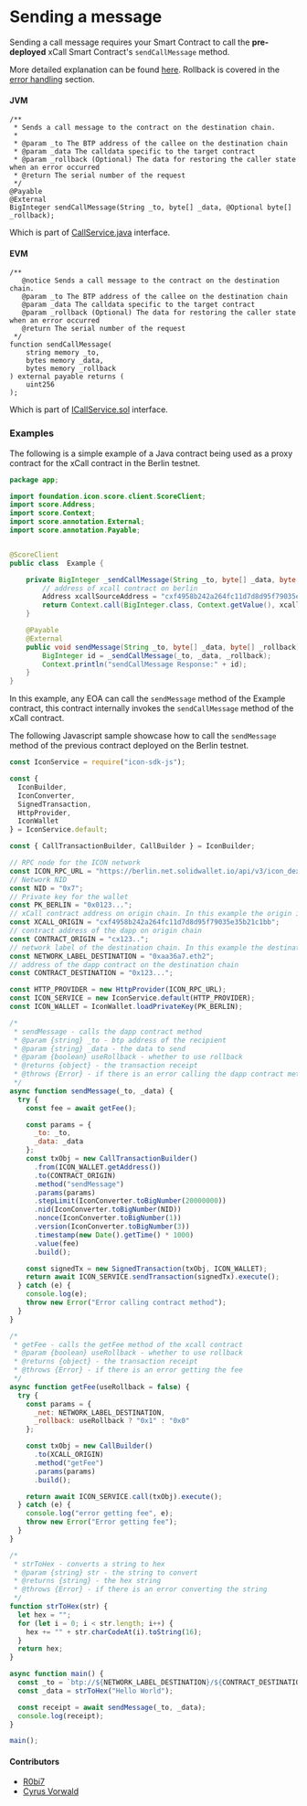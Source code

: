 # Sending a message

Sending a call message requires your Smart Contract to call the **pre-deployed** xCall Smart Contract's `sendCallMessage` method.

More detailed explanation can be found [here](https://github.com/icon-project/IIPs/blob/master/IIPS/iip-52.md#sendcallmessage). Rollback is covered in the [error handling](error-handling.md) section.

#### JVM

```
/**
 * Sends a call message to the contract on the destination chain.
 *
 * @param _to The BTP address of the callee on the destination chain
 * @param _data The calldata specific to the target contract
 * @param _rollback (Optional) The data for restoring the caller state when an error occurred
 * @return The serial number of the request
 */
@Payable
@External
BigInteger sendCallMessage(String _to, byte[] _data, @Optional byte[] _rollback);
```

Which is part of [CallService.java](https://www.javadoc.io/doc/foundation.icon/btp2-xcall/latest/foundation/icon/btp/xcall/CallService.html) interface.

#### EVM

```
/**
   @notice Sends a call message to the contract on the destination chain.
   @param _to The BTP address of the callee on the destination chain
   @param _data The calldata specific to the target contract
   @param _rollback (Optional) The data for restoring the caller state when an error occurred
   @return The serial number of the request
 */
function sendCallMessage(
    string memory _to,
    bytes memory _data,
    bytes memory _rollback
) external payable returns (
    uint256
);
```

Which is part of [ICallService.sol](https://github.com/icon-project/btp2-solidity/blob/276a7d7b004bcc918b6c4bf656439c335a3960b5/library/contracts/interfaces/ICallService.sol) interface.

### Examples

The following is a simple example of a Java contract being used as a proxy contract for the xCall contract in the Berlin testnet.

```java
package app;

import foundation.icon.score.client.ScoreClient;
import score.Address;
import score.Context;
import score.annotation.External;
import score.annotation.Payable;


@ScoreClient
public class  Example {

    private BigInteger _sendCallMessage(String _to, byte[] _data, byte[] _rollback) {
        // address of xcall contract on berlin
        Address xcallSourceAddress = "cxf4958b242a264fc11d7d8d95f79035e35b21c1bb";
        return Context.call(BigInteger.class, Context.getValue(), xcallSourceAddress, "sendCallMessage", _to, _data, _rollback);
    }

    @Payable
    @External
    public void sendMessage(String _to, byte[] _data, byte[] _rollback) {
        BigInteger id = _sendCallMessage(_to, _data, _rollback);
        Context.println("sendCallMessage Response:" + id);
    }
}
```

In this example, any EOA can call the `sendMessage` method of the Example contract, this contract internally invokes the `sendCallMessage` method of the xCall contract.

The following Javascript sample showcase how to call the `sendMessage` method of the previous contract deployed on the Berlin testnet.

```javascript
const IconService = require("icon-sdk-js");

const {
  IconBuilder,
  IconConverter,
  SignedTransaction,
  HttpProvider,
  IconWallet
} = IconService.default;

const { CallTransactionBuilder, CallBuilder } = IconBuilder;

// RPC node for the ICON network
const ICON_RPC_URL = "https://berlin.net.solidwallet.io/api/v3/icon_dex";
// Network NID
const NID = "0x7";
// Private key for the wallet
const PK_BERLIN = "0x0123...";
// xCall contract address on origin chain. In this example the origin is Berlin
const XCALL_ORIGIN = "cxf4958b242a264fc11d7d8d95f79035e35b21c1bb";
// contract address of the dapp on origin chain
const CONTRACT_ORIGIN = "cx123..";
// network label of the destination chain. In this example the destination is Sepolia
const NETWORK_LABEL_DESTINATION = "0xaa36a7.eth2";
// address of the dapp contract on the destination chain
const CONTRACT_DESTINATION = "0x123...";

const HTTP_PROVIDER = new HttpProvider(ICON_RPC_URL);
const ICON_SERVICE = new IconService.default(HTTP_PROVIDER);
const ICON_WALLET = IconWallet.loadPrivateKey(PK_BERLIN);

/*
 * sendMessage - calls the dapp contract method
 * @param {string} _to - btp address of the recipient
 * @param {string} _data - the data to send
 * @param {boolean} useRollback - whether to use rollback
 * @returns {object} - the transaction receipt
 * @throws {Error} - if there is an error calling the dapp contract method
 */
async function sendMessage(_to, _data) {
  try {
    const fee = await getFee();

    const params = {
      _to: _to,
      _data: _data
    };
    const txObj = new CallTransactionBuilder()
      .from(ICON_WALLET.getAddress())
      .to(CONTRACT_ORIGIN)
      .method("sendMessage")
      .params(params)
      .stepLimit(IconConverter.toBigNumber(20000000))
      .nid(IconConverter.toBigNumber(NID))
      .nonce(IconConverter.toBigNumber(1))
      .version(IconConverter.toBigNumber(3))
      .timestamp(new Date().getTime() * 1000)
      .value(fee)
      .build();

    const signedTx = new SignedTransaction(txObj, ICON_WALLET);
    return await ICON_SERVICE.sendTransaction(signedTx).execute();
  } catch (e) {
    console.log(e);
    throw new Error("Error calling contract method");
  }
}

/*
 * getFee - calls the getFee method of the xcall contract
 * @param {boolean} useRollback - whether to use rollback
 * @returns {object} - the transaction receipt
 * @throws {Error} - if there is an error getting the fee
 */
async function getFee(useRollback = false) {
  try {
    const params = {
      _net: NETWORK_LABEL_DESTINATION,
      _rollback: useRollback ? "0x1" : "0x0"
    };

    const txObj = new CallBuilder()
      .to(XCALL_ORIGIN)
      .method("getFee")
      .params(params)
      .build();

    return await ICON_SERVICE.call(txObj).execute();
  } catch (e) {
    console.log("error getting fee", e);
    throw new Error("Error getting fee");
  }
}

/*
 * strToHex - converts a string to hex
 * @param {string} str - the string to convert
 * @returns {string} - the hex string
 * @throws {Error} - if there is an error converting the string
 */
function strToHex(str) {
  let hex = "";
  for (let i = 0; i < str.length; i++) {
    hex += "" + str.charCodeAt(i).toString(16);
  }
  return hex;
}

async function main() {
  const _to = `btp://${NETWORK_LABEL_DESTINATION}/${CONTRACT_DESTINATION}`;
  const _data = strToHex("Hello World");

  const receipt = await sendMessage(_to, _data);
  console.log(receipt);
}

main();
```

#### Contributors

* [R0bi7](https://github.com/R0bi7)
* [Cyrus Vorwald](https://github.com/CyrusVorwald)
